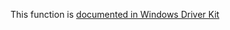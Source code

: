 This function is [documented in Windows Driver Kit](https://learn.microsoft.com/en-us/windows-hardware/drivers/ddi/wdm/nf-wdm-rtlnumberofsetbits)
